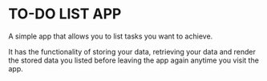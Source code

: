 # TO-DO LIST APP

A simple app that allows you to list tasks you want to achieve.

It has the functionality of storing your data, retrieving your data and render the stored data you listed before leaving the app again anytime you visit the app.
